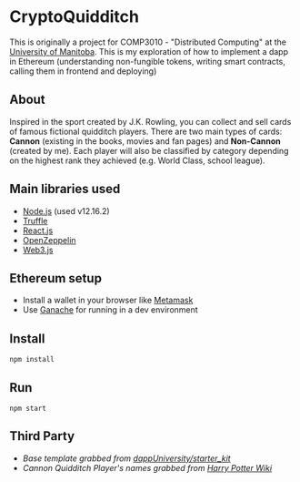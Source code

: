 # CryptoQuidditch
This is originally a project for COMP3010 - "Distributed Computing" at the [University of Manitoba](https://www.sci.umanitoba.ca/cs/). This is my exploration of how to implement a dapp in Ethereum (understanding non-fungible tokens, writing smart contracts, calling them in frontend and deploying)

## About
Inspired in the sport created by J.K. Rowling, you can collect and sell cards of famous fictional quidditch players. There are two main types of cards: **Cannon** (existing in the books, movies and fan pages) and **Non-Cannon** (created by me). Each player will also be classified by category depending on the highest rank they achieved (e.g. World Class, school league).

## Main libraries used
- [Node.js](https://nodejs.org/en/) (used v12.16.2)
- [Truffle](https://github.com/trufflesuite/truffle)
- [React.js](https://reactjs.org/)
- [OpenZeppelin](https://github.com/OpenZeppelin/openzeppelin-contracts)
- [Web3.js](https://web3js.readthedocs.io/en/v1.2.9/index.html)

## Ethereum setup
- Install a wallet in your browser like [Metamask](https://metamask.io/)
- Use [Ganache](https://www.trufflesuite.com/ganache) for running in a dev environment

## Install
```
npm install
```
## Run
```
npm start
```

## Third Party
- *Base template grabbed from [dappUniversity/starter_kit](https://github.com/dappuniversity/starter_kit)*
- *Cannon Quidditch Player's names grabbed from [Harry Potter Wiki](https://harrypotter.fandom.com/wiki/Quidditch)*
